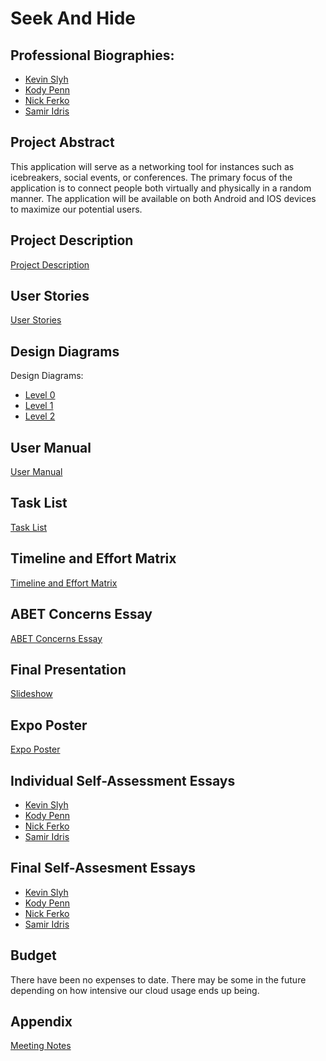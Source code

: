 <!-- HEADER -->
# Seek And Hide
## Professional Biographies:
- [Kevin Slyh](Professional_Biographies/Kevin_Slyh_Professional_Biography.md)
- [Kody Penn](Professional_Biographies/Kody_Penn_Professional_Biography.md)
- [Nick Ferko](Professional_Biographies/Nick_Ferko_Professional_Biography.md)
- [Samir Idris](Professional_Biographies/Samir_Idris_Professional_Biography.md)

## Project Abstract
This application will serve as a networking tool for instances such as icebreakers, social events, or conferences. The primary focus of the application is to connect people both virtually and physically in a random manner. The application will be available on both Android and IOS devices to maximize our potential users. 

## Project Description
[Project Description](Details.md)

## User Stories
[User Stories](User_Stories.md)

## Design Diagrams
Design Diagrams: 
- [Level 0](Design_Diagrams/D0.pdf)
- [Level 1](Design_Diagrams/D1.pdf)
- [Level 2](Design_Diagrams/D2.pdf)

## User Manual
[User Manual](User_Guide.md) 

## Task List
[Task List](Task_List.md)

## Timeline and Effort Matrix
[Timeline and Effort Matrix](Milestone%20Effort%20and%20Timeline.pdf)

## ABET Concerns Essay
[ABET Concerns Essay](Project%20Constraints.md)

## Final Presentation
[Slideshow](Senior%20Design%20Fall%20Presentation.pdf)

## Expo Poster
[Expo Poster](ExpoPoster.pdf)

## Individual Self-Assessment Essays
- [Kevin Slyh](Individual_Assessments/Fall/Kevin_Slyh_Individual_Assessment.md)
- [Kody Penn](Individual_Assessments/Fall/Kody_Penn_Individual_Assessment.md)
- [Nick Ferko](Individual_Assessments/Fall/Nick_Ferko_Individual_Assessment.md)
- [Samir Idris](Individual_Assessments/Fall/Samir_Idris_Individual_Assessment.md)

## Final Self-Assesment Essays
- [Kevin Slyh]()
- [Kody Penn]()
- [Nick Ferko]()
- [Samir Idris]()

## Budget
There have been no expenses to date. There may be some in the future depending on how intensive our cloud usage ends up being.

## Appendix
[Meeting Notes](Meeting_Notes/Meeting_Notes.md)
